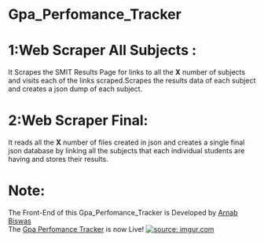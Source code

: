 # Gpa_Perfomance_Tracker
# 1:Web Scraper All Subjects : 
  It Scrapes the SMIT Results Page for links to all the **X** number of subjects 
  and visits each of the links scraped.Scrapes the results data of each subject and creates a 
  json dump of each subject.
# 2:Web Scraper Final:
  It reads all the **X** number of files created in json and creates a single final json database by linking all the subjects that each       individual students are having and stores their results.
# Note:
  The Front-End of this Gpa_Perfomance_Tracker is Developed by [Arnab Biswas](https://github.com/ArnabBiswas2303)</br>
  The [Gpa Perfomance Tracker](http://www.smittracker.com) is now Live!
<a href="https://imgur.com/JByKzfV"><img src="https://i.imgur.com/JByKzfV.png" title="source: imgur.com" /></a>
